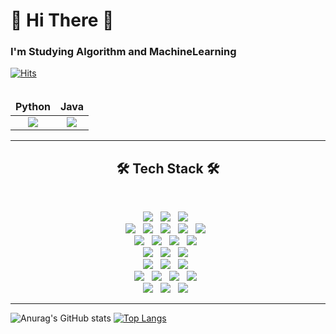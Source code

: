 # 👋 Hi There 👋

### I'm Studying Algorithm and MachineLearning


[![Hits](https://hits.seeyoufarm.com/api/count/incr/badge.svg?url=https%3A%2F%2Fgithub.com%2Fhyeonjun&count_bg=%231B61C2&title_bg=%23332020&icon=&icon_color=%23E7E7E7&title=hits&edge_flat=false)](https://hits.seeyoufarm.com)
<br><br>
<!--
**hyeonjun/hyeonjun** is a ✨ _special_ ✨ repository because its `README.md` (this file) appears on your GitHub profile.

Here are some ideas to get you started:

- 🔭 I’m currently working on ...
- 🌱 I’m currently learning ...
- 👯 I’m looking to collaborate on ...
- 🤔 I’m looking for help with ...
- 💬 Ask me about ...
- 📫 How to reach me: ...
- 😄 Pronouns: ...
- ⚡ Fun fact: ...
-->
<table align="center">
  <thead>
    <tr colspan="2" align="center">
      <td><strong>Python</strong></td>
      <td><strong>Java</strong></td>
    </tr>
  </thead>
  
  <tbody>
    <tr colspan="2" align="center">
      <td><img src="http://mazassumnida.wtf/api/v2/generate_badge?boj=zlel175&cache=c"></td>
      <td><img src="http://mazassumnida.wtf/api/v2/generate_badge?boj=zlxl175&cache=c"></td>
    </tr>
  </tbody>
</table>

---

<h2 align="center"><b>🛠 Tech Stack 🛠</b></h2>
</br>
<p align="center">
<img src="https://img.shields.io/badge/-Python-000000?style=flat&logo=Python"/></a> &nbsp
<img src="https://img.shields.io/badge/-Selenium-43B02A?style=flat&logo=Selenium"/></a> &nbsp
<img src="https://img.shields.io/badge/-BeatifulSoup-59666C?style=flat&logo=BeatifulSoup"/></a> &nbsp
<br>
<img src="https://img.shields.io/badge/-pandas-150458?style=flat&logo=pandas"/></a> &nbsp
<img src="https://img.shields.io/badge/-scikitlearn-F7931E?style=flat&logo=scikitlearn"/></a> &nbsp
<img src="https://img.shields.io/badge/-TensorFlow-FF6F00?style=flat&logo=TensorFlow"/></a> &nbsp
<img src="https://img.shields.io/badge/-Seaborn-AA0000?style=flat&logo=Seaborn"/></a> &nbsp
<img src="https://img.shields.io/badge/-Folium-77B829?style=flat&logo=Folium"/></a> &nbsp
<br>
<img src="https://img.shields.io/badge/-Java-007396?style=flat&logo=Java"/></a> &nbsp
<img src="https://img.shields.io/badge/-JavaScript-F7DF1E?style=flat&logo=JavaScript"/></a> &nbsp
<img src="https://img.shields.io/badge/-jQuery-0769AD?style=flat&logo=jQuery"/></a> &nbsp
<img src="https://img.shields.io/badge/-Perl-39457E?style=flat&logo=Perl"/></a> &nbsp
<br>
<img src="https://img.shields.io/badge/-MySQL-4479A1?style=flat&logo=MySQL"/></a> &nbsp
<img src="https://img.shields.io/badge/-MariaDB-003545?style=flat&logo=MariaDB"/></a> &nbsp
<img src="https://img.shields.io/badge/-Oracle-F80000?style=flat&logo=Oracle"/></a> &nbsp
<br>
<img src="https://img.shields.io/badge/-Linux-FCC624?style=flat&logo=Linux"/></a> &nbsp
<img src="https://img.shields.io/badge/-Nagios-41454A?style=flat&logo=Nagios"/></a> &nbsp
<img src="https://img.shields.io/badge/-Grafana-F46800?style=flat&logo=Grafana"/></a> &nbsp
<br>
<img src="https://img.shields.io/badge/-HTML5-E34F26?style=flat&logo=HTML5"/></a> &nbsp
<img src="https://img.shields.io/badge/-CSS3-1572B6?style=flat&logo=CSS3"/></a> &nbsp
<img src="https://img.shields.io/badge/-React-61DAFB?style=flat&logo=React"/></a> &nbsp
<img src="https://img.shields.io/badge/-AngularJS-E23237?style=flat&logo=AngularJS"/></a> &nbsp
<br>
<img src="https://img.shields.io/badge/-Django-092E20?style=flat&logo=Django"/></a> &nbsp
<img src="https://img.shields.io/badge/-Flask-092E20?style=flat&logo=Flask"/></a> &nbsp
<img src="https://img.shields.io/badge/-Spring Boot-6DB33F?style=flat&logo=Spring Boot"/></a> &nbsp


---


![Anurag's GitHub stats](https://github-readme-stats.vercel.app/api?username=hyeonjun&show_icons=true&theme=radical)
[![Top Langs](https://github-readme-stats.vercel.app/api/top-langs/?username=hyeonjun&layout=compact&show_icons=true&theme=radical)](https://github.com/anuraghazra/github-readme-stats)


<!--
<table align="center">
  <tr>
    <td colspan="2" align="center"><h2><strong>Python Coursera Certificates</strong></h2></td>
  </tr>
  <tr>
    <td><img src="https://user-images.githubusercontent.com/7258995/140607684-54f60e00-f487-4661-8941-a815228b870e.png" width="320" height="240" /></td>
    <td><img src="https://user-images.githubusercontent.com/7258995/140607695-355814a2-5b8d-4165-9f6b-301c47e9f8bc.png" width="320" height="240" /></td>
  </tr>
  <tr>
    <td colspan="2" align="center"><h2><strong>ML / DL Certificates</strong></h2></td>
  </tr>
  <tr>
    <td><img src="https://user-images.githubusercontent.com/7258995/140607630-45336507-40e9-41ca-8438-e0a03f1a73dd.png" width="320" height="240" /></td>
    <td><img src="https://user-images.githubusercontent.com/7258995/140607646-a30cfccc-9ac2-4468-85a8-14191d7db5e1.png" width="320" height="240" /></td>
  </tr>
</table>
-->
